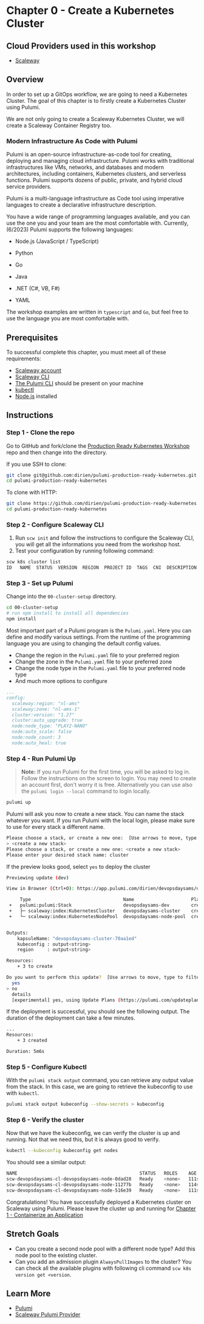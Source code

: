 # Chapter 0 - Create a Kubernetes Cluster

## Cloud Providers used in this workshop

- [Scaleway](https://www.scaleway.com/en/)

## Overview

In order to set up a GitOps workflow, we are going to need a Kubernetes Cluster. The goal of this chapter is to firstly
create a Kubernetes Cluster using Pulumi.

We are not only going to create a Scaleway Kubernetes Cluster, we will create a Scaleway Container Registry too.

### Modern Infrastructure As Code with Pulumi

Pulumi is an open-source infrastructure-as-code tool for creating, deploying and managing cloud
infrastructure. Pulumi works with traditional infrastructures like VMs, networks, and databases and modern
architectures, including containers, Kubernetes clusters, and serverless functions. Pulumi supports dozens of public,
private, and hybrid cloud service providers.

Pulumi is a multi-language infrastructure as Code tool using imperative languages to create a declarative
infrastructure description.

You have a wide range of programming languages available, and you can use the one you and your team are the most
comfortable with. Currently, (6/2023) Pulumi supports the following languages:

* Node.js (JavaScript / TypeScript)

* Python

* Go

* Java

* .NET (C#, VB, F#)

* YAML

The workshop examples are written in `typescript` and `Go`, but feel free to use the language you are most comfortable
with.

## Prerequisites

To successful complete this chapter, you must meet all of these requirements:

- [Scaleway account](https://console.scaleway.com/register)
- [Scaleway CLI](https://www.scaleway.com/en/cli/)
- [The Pulumi CLI](https://www.pulumi.com/docs/get-started/install/) should be present on your machine
- [kubectl](https://kubernetes.io/docs/tasks/tools/#kubectl)
- [Node.js](https://nodejs.org/en/download/) installed

## Instructions

### Step 1 - Clone the repo

Go to GitHub and fork/clone the [Production Ready Kubernetes Workshop](pulumi-production-ready-kubernetes)
repo and then change into the directory.

If you use SSH to clone:

```bash
git clone git@github.com:dirien/pulumi-production-ready-kubernetes.git
cd pulumi-production-ready-kubernetes
```

To clone with HTTP:

```bash
git clone https://github.com/dirien/pulumi-production-ready-kubernetes.git
cd pulumi-production-ready-kubernetes
```

### Step 2 - Configure Scaleway CLI

1. Run `scw init` and follow the instructions to configure the Scaleway CLI, you will get all the informations you need
   from the workshop host.
1. Test your configuration by running following command:

```bash
scw k8s cluster list
ID   NAME  STATUS  VERSION  REGION  PROJECT ID  TAGS  CNI  DESCRIPTION  CLUSTER URL  CREATED AT  UPDATED AT  TYPE
```

### Step 3 - Set up Pulumi

Change into the `00-cluster-setup` directory.

```bash
cd 00-cluster-setup
# run npm install to install all dependencies
npm install
```

Most important part of a Pulumi program is the `Pulumi.yaml`. Here you can define and modify various settings. From
the runtime of the programming language you are using to changing the default config values.

- Change the region in the `Pulumi.yaml` file to your preferred region
- Change the zone in the `Pulumi.yaml` file to your preferred zone
- Change the node type in the `Pulumi.yaml` file to your preferred node type
- And much more options to configure

```yaml
...
config:
  scaleway:region: "nl-ams"
  scaleway:zone: "nl-ams-1"
  cluster:version: "1.27"
  cluster:auto_upgrade: true
  node:node_type: "PLAY2-NANO"
  node:auto_scale: false
  node:node_count: 3
  node:auto_heal: true
```

### Step 4 - Run Pulumi Up

> **Note:** If you run Pulumi for the first time, you will be asked to log in. Follow the instructions on the screen to
> login. You may need to create an account first, don't worry it is free.
> Alternatively you can use also the `pulumi login --local` command to login locally.

```bash
pulumi up
```

Pulumi will ask you now to create a new stack. You can name the stack whatever you want. If you run Pulumi with the
local login, please make sure to use for every stack a different name.

```bash
Please choose a stack, or create a new one:  [Use arrows to move, type to filter]
> <create a new stack>
Please choose a stack, or create a new one: <create a new stack>
Please enter your desired stack name: cluster   
```


If the preview looks good, select `yes` to deploy the cluster

```bash
Previewing update (dev)

View in Browser (Ctrl+O): https://app.pulumi.com/dirien/devopsdaysams/dev/previews/aaf2d43a-2ee9-4d8c-9b8c-c66d211dbd21

     Type                                  Name                     Plan       
 +   pulumi:pulumi:Stack                   devopsdaysams-dev        create     
 +   ├─ scaleway:index:KubernetesCluster   devopsdaysams-cluster    create     
 +   └─ scaleway:index:KubernetesNodePool  devopsdaysams-node-pool  create     


Outputs:
    kapsuleName: "devopsdaysams-cluster-70aa1ed"
    kubeconfig : output<string>
    region     : output<string>

Resources:
    + 3 to create

Do you want to perform this update?  [Use arrows to move, type to filter]
  yes
> no
  details
  [experimental] yes, using Update Plans (https://pulumi.com/updateplans)
```

If the deployment is successful, you should see the following output. The duration of the deployment can take a few
minutes.

```bash
...
Resources:
    + 3 created

Duration: 5m6s
```

### Step 5 - Configure Kubectl

With the `pulumi stack output` command, you can retrieve any output value from the stack. In this case, we are going to
retrieve the kubeconfig to use with `kubectl`.

```bash
pulumi stack output kubeconfig --show-secrets > kubeconfig 
```

### Step 6 - Verify the cluster

Now that we have the kubeconfig, we can verify the cluster is up and running. Not that we need this, but it is always
good to verify.

```bash
kubectl --kubeconfig kubeconfig get nodes
```

You should see a similar output:

```bash
NAME                                             STATUS   ROLES    AGE    VERSION
scw-devopsdaysams-cl-devopsdaysams-node-0dad28   Ready    <none>   111s   v1.27.2
scw-devopsdaysams-cl-devopsdaysams-node-11277b   Ready    <none>   114s   v1.27.2
scw-devopsdaysams-cl-devopsdaysams-node-516e39   Ready    <none>   111s   v1.27.2
```

Congratulations! You have successfully deployed a Kubernetes cluster on Scaleway using Pulumi. Please leave the cluster
up and running for [Chapter 1 - Containerize an Application](./01-app-setup.md)

## Stretch Goals

- Can you create a second node pool with a different node type? Add this node pool to the existing cluster.
- Can you add an admission plugin `AlwaysPullImages` to the cluster? You can check all the available plugins with
  following cli command `scw k8s version get <version`.

## Learn More

- [Pulumi](https://www.pulumi.com/)
- [Scaleway Pulumi Provider](https://www.pulumi.com/registry/packages/scaleway/)
